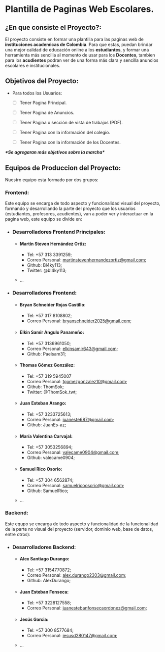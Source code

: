 # Plantilla de Paginas Web Escolares.

## ¿En que consiste el Proyecto?:

El proyecto consiste en formar una plantilla para las paginas web de **instituciones academicas de Colombia**. Para que estas, puedan brindar una mejor calidad de educación online a los **estudiantes**, y formar una herramienta más sencilla al momento de usar para los **Docentes**, tambien para los **acudientes** podran ver de una forma más clara y sencilla anuncios escolares e institucionales.

## Objetivos del Proyecto:

* Para todos los Usuarios:
  * [ ] Tener Pagina Principal.
  * [ ] Tener Pagina de Anuncios.
  * [ ] Tener Pagina o sección de vista de trabajos (PDF).
  * [ ] Tener Pagina con la información del colegio.
  * [ ] Tener Pagina con la información de los Docentes.


___\*Se agregaran más objetivos sobre la marcha\*___


## Equipos de Produccion del Proyecto:

Nuestro equipo esta formado por dos grupos:

### Frontend:

Este equipo se encarga de todo aspecto y funcionalidad visual del proyecto, formando y desarrollando la parte del proyecto que los usuarios (estudiantes, profesores, acudientes), van a poder ver y interactuar en la pagina web, este equipo se divide en:

* ### Desarrolladores Frontend Principales:
  * #### Martín Steven Hernández Ortiz:
    -  Tel: +57 313 3391259;
    -  Correo Personal: martinstevenhernandezortiz@gmail.com;
    -  Github: Bl4ky113;
    -  Twitter: @bl4ky113;

  * ...

* ### Desarrolladores Frontend:
  * #### Bryan Schneider Rojas Castillo:
    -  Tel: +57 317 8108802;
    -  Correo Personal: bryanschneider2025@gmail.com;

  * #### Elkin Samir Angulo Panameño:
    -  Tel: +57 3136961050;
    -  Correo Personal: elkinsamir643@gmail.com;
    -  Github: Paelsam31;

  * #### Thomas Gómez González:
    -  Tel: +57 319 5945007
    -  Correo Personal: tgomezgonzalez10@gmail.com;
    -  Github: ThomSok;
    -  Twitter: @ThomSok_twt;
    
  * #### Juan Esteban Arango:
    - Tel: +57 3233725613;
    - Correo Personal: juaneste687@gmail.com;
    - Github: JuanEs-az;


  * #### María Valentina Carvajal:
    - Tel: +57 3053256894;
    - Correo Personal: valecame0904@gmail.com;
    - Github: valecame0904;

  * #### Samuel Rico Osorio:
    - Tel: +57 304 6562874;
    - Correo Personal: samuelricoosorio@gmail.com;
    - Github: SamuelRico;

  * ...

### Backend:

Este equpo se encarga de todo aspecto y funcionalidad de la funcionalidad de la parte no visual del proyecto (servidor, dominio web, base de datos, entre otros):

* ### Desarrolladores Backend:
  * #### Alex Santiago Durango:
    - Tel: +57 3154770872;
    - Correo Personal: alex.durango2303@gmail.com;
    - Github: AlexDurango;

  * #### Juan Esteban Fonseca:
    - Tel: +57 3228127558;
    - Correo Personal: juanestebanfonsecaordonez@gmail.com;

  * #### Jesús Garcia:
    - Tel: +57 300 8577684;
    - Correo Personal: jesusd280147@gmail.com;

  * ...

